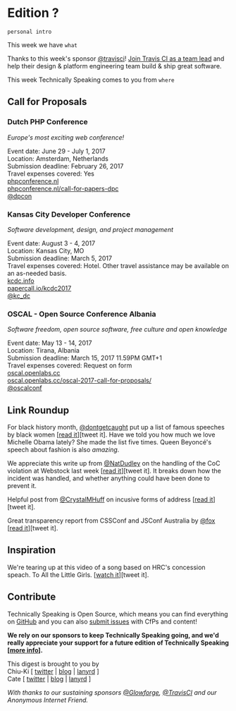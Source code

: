 # Edition ?

`personal intro`

This week we have `what`

Thanks to this week's sponsor [@travisci](http://twitter.com/travisci)! [Join Travis CI as a team lead](https://travisci.workable.com/jobs/432154) and help their design & platform engineering team build & ship great software.

This week Technically Speaking comes to you from `where`


## Call for Proposals

### Dutch PHP Conference
*Europe's most exciting web conference!*

Event date: June 29 - July 1, 2017  
Location: Amsterdam, Netherlands  
Submission deadline:  February 26, 2017  
Travel expenses covered: Yes  
[phpconference.nl](https://www.phpconference.nl)  
[phpconference.nl/call-for-papers-dpc](https://www.phpconference.nl/call-for-papers-dpc)  
[@dpcon](https://twitter.com/dpcon)


### Kansas City Developer Conference
*Software development, design, and project management*

Event date: August 3 - 4, 2017  
Location: Kansas City, MO  
Submission deadline: March 5, 2017  
Travel expenses covered: Hotel. Other travel assistance may be available on an as-needed basis.  
[kcdc.info](http://www.kcdc.info/index.html)  
[papercall.io/kcdc2017](https://www.papercall.io/kcdc2017)  
[@kc_dc](https://twitter.com/kc_dc)


### OSCAL - Open Source Conference Albania
*Software freedom, open source software, free culture and open knowledge*

Event date: May 13 - 14, 2017  
Location: Tirana, Albania  
Submission deadline: March 15, 2017 11.59PM GMT+1  
Travel expenses covered: Request on form  
[oscal.openlabs.cc](https://oscal.openlabs.cc/)  
[oscal.openlabs.cc/oscal-2017-call-for-proposals/](https://oscal.openlabs.cc/oscal-2017-call-for-proposals/)  
[@oscalconf](https://twitter.com/oscalconf)


## Link Roundup

For black history month, [@dontgetcaught](http://twitter.com/dontgetcaught) put up a list of famous speeches by black women [[read it](http://eloquentwoman.blogspot.com/2017/02/for-blackhistorymonth-46-famous.html)][tweet it]. Have we told you how much we love Michelle Obama lately? She made the list five times. Queen Beyoncé's speech about fashion is also _amazing_.

We appreciate this write up from [@NatDudley](http://twitter.com/natdudley) on the handling of the CoC violation at Webstock last week [[read it](https://app.simplenote.com/publish/bKHZCC)][tweet it]. It breaks down how the incident was handled, and whether anything could have been done to prevent it.

Helpful post from [@CrystalMHuff](http://twitter.com/CrystalMHuff) on incusive forms of address [[read it](https://crystalhuff.com/2017/02/16/gender-inclusive-forms-of-address/)][tweet it].

Great transparency report from CSSConf and JSConf Australia by [@fox](http://twitter.com/fox) [[read it](https://medium.com/@fox/cssconf-and-jsconf-australia-diversity-report-efd78de4ed6e#.nkm837vgc)][tweet it].

## Inspiration

We're tearing up at this video of a song based on HRC's concession speach. To All the Little Girls. [[watch it](https://www.youtube.com/watch?v=XkS2Sl1klXQ)][tweet it].  

## Contribute

Technically Speaking is Open Source, which means you can find everything on [GitHub](https://github.com/catehstn/technically-speaking/) and you can also [submit issues](https://github.com/catehstn/technically-speaking/issues/new) with CfPs and content!

**We rely on our sponsors to keep Technically Speaking going, and we'd really appreciate your support for a future edition of Technically Speaking [[more info](http://www.techspeak.email/sponsorship/)].**  


This digest is brought to you by  
Chiu-Ki [ [twitter](https://twitter.com/chiuki) | [blog](http://blog.sqisland.com/) | [lanyrd](http://lanyrd.com/profile/chiuki/) ]  
Cate [ [twitter](https://twitter.com/catehstn) | [blog](http://www.cate.blog/) | [lanyrd](http://lanyrd.com/profile/catehstn/) ]

*With thanks to our sustaining sponsors [@Glowforge](http://twitter.com/glowforge), [@TravisCI](http://twitter.com/travisci) and our Anonymous Internet Friend.*
